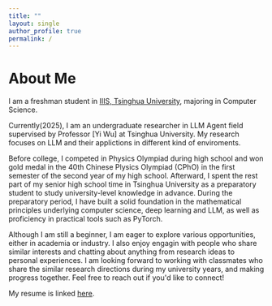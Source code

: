```yaml
---
title: ""
layout: single
author_profile: true
permalink: /
---
```


# About Me

I am a freshman student in [IIIS, Tsinghua University](https://iiis.tsinghua.edu.cn/), majoring in Computer Science.

Currently(2025), I am an undergraduate researcher in LLM Agent field supervised by Professor [Yi Wu] at Tsinghua University. My research focuses on LLM and their applictions in different kind of enviroments. 

Before college, I competed in Physics Olympiad during high school and won gold medal in the 40th Chinese Plysics Olympiad (CPhO) in the first semester of the second year of my high school. Afterward, I spent the rest part of my senior high school time in Tsinghua University as a preparatory student to study university-level knowledge in advance. During the preparatory period, I have built a solid foundation in the mathematical principles underlying computer science, deep learning and LLM, as well as proficiency in practical tools such as PyTorch.

Although I am still a beginner, I am eager to explore various opportunities, either in academia or industry. I also enjoy engagin with people who share similar interests and chatting about anything from research ideas to personal experiences. I am looking forward to working with classmates who share the similar research directions during my university years, and making progress together. Feel free to reach out if you'd like to connect!

My resume is linked [here](/assets/pdf/cv.pdf).
<!-- Currently, I am an undergraduate researcher in computer vision supervised by Professor [Kaiming He](https://people.csail.mit.edu/kaiming/) at MIT. My research focuses on deep generative models and their applications in computer vision and robotics. Previously, I'm fortunated to conduct research in robotics supervised by Professor [Huazhe Xu](https://hxu.rocks/) at IIIS, Tsinghua University. -->
<!-- 
Before college, I competed in the Physics Olympiad during high school and won a gold medal in the 39th Chinese Physics Olympiad (CPhO). Afterward, I spent a preparatory year at the IIIS, Tsinghua University, where I built a solid foundation in the mathematical principles underlying computer science and deep learning, as well as proficiency in practical tools such as PyTorch. -->

<!-- Although I am still a beginner, I am eager to explore various opportunities, either in academia or industry. I also enjoy engaging with people who share similar interests and chatting about anything from research ideas to personal experiences. Feel free to reach out if you'd like to connect! -->



<!-- ## Publications -->

<!-- <figure class="third">
    <a href="/assets/images/publications/wot.png"><img src="/assets/images/publications/wot.png"></a>
    <p>Is Noise Conditioning Necessary for Denoising Generative Models?</p>
    <!-- <figcaption>Caption describing these two images.</figcaption> -->
<!-- </figure> -->
<!-- 
<div class="row">
    <div class="column" style="display: inline-block; vertical-align: top; width: 25%;">
        <a href="/assets/images/publications/h3dp.jpg"><img src="/assets/images/publications/h3dp.jpg"></a>
    </div>
    <div class="column" style="display: inline-block; vertical-align: top; width: 70%; margin-left: 3%">
        <p style="display: inline-block; vertical-align: top; font-size: 16px; margin-bottom: 0;"><b>H³DP: Triply-Hierarchical Diffusion Policy for Visuomotor Learning</b></p>
        <p style="display: inline-block; vertical-align: top; font-size: 14px; margin-top: 0; margin-bottom: 10px;">
                <u><b>Yiyang Lu*</b></u>, 
                <span style="color: gray;">Yufeng Tian*</span>, 
                <span style="color: gray;">Zhecheng Yuan*</span>, 
                <span style="color: gray;">Xianbang Wang</span>,
                <span style="color: gray;">Pu Hua</span>,
                <span style="color: gray;">Zhengrong Xue</span>,
                <span style="color: gray;">Huazhe Xu</span>
        </p>
        <br>
        <p style="display: inline-block; vertical-align: top; font-size: 16px; margin-top: 10px;">
             <a href="https://lyy-iiis.github.io/h3dp/" style="text-decoration: none; color: blue;">[Project Page]</a>
             <a href="https://arxiv.org/pdf/2505.07819" style="text-decoration: none; color: blue;">[Paper]</a>
             <a href="https://arxiv.org/abs/2505.07819" style="text-decoration: none; color: blue;">[ArXiv]</a>
        </p>
    </div>
</div> -->
